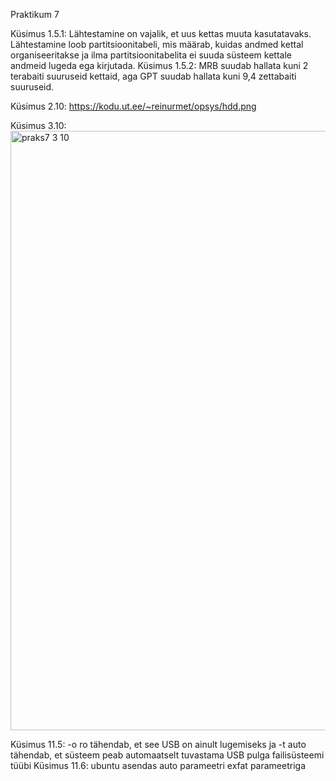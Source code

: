Praktikum 7

Küsimus 1.5.1: Lähtestamine on vajalik, et uus kettas muuta kasutatavaks. Lähtestamine loob partitsioonitabeli, mis määrab, kuidas andmed kettal organiseeritakse ja ilma partitsioonitabelita ei suuda süsteem kettale andmeid lugeda ega kirjutada.
Küsimus 1.5.2: MRB suudab hallata kuni 2 terabaiti suuruseid kettaid, aga GPT suudab hallata kuni 9,4 zettabaiti suuruseid.

Küsimus 2.10: https://kodu.ut.ee/~reinurmet/opsys/hdd.png

Küsimus 3.10:
<img width="959" alt="praks7 3 10" src="https://github.com/user-attachments/assets/dfda361e-77af-4f7c-9570-431c45271cfa">


Küsimus 11.5: -o ro tähendab, et see USB on ainult lugemiseks ja -t auto tähendab, et süsteem peab automaatselt tuvastama USB pulga failisüsteemi tüübi
Küsimus 11.6: ubuntu asendas auto parameetri exfat parameetriga
